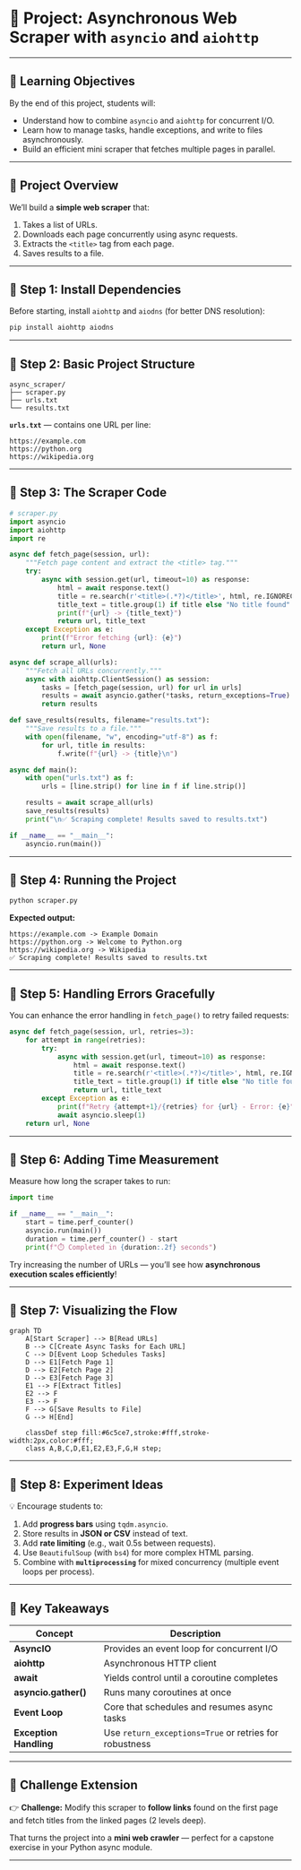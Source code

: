 # 🚀 Project: Asynchronous Web Scraper with `asyncio` and `aiohttp`

---

## 🧠 Learning Objectives

By the end of this project, students will:

* Understand how to combine `asyncio` and `aiohttp` for concurrent I/O.
* Learn how to manage tasks, handle exceptions, and write to files asynchronously.
* Build an efficient mini scraper that fetches multiple pages in parallel.

---

## 🔹 Project Overview

We’ll build a **simple web scraper** that:

1. Takes a list of URLs.
2. Downloads each page concurrently using async requests.
3. Extracts the `<title>` tag from each page.
4. Saves results to a file.

---

## 🧩 Step 1: Install Dependencies

Before starting, install `aiohttp` and `aiodns` (for better DNS resolution):

```bash
pip install aiohttp aiodns
```

---

## 🔹 Step 2: Basic Project Structure

```
async_scraper/
├── scraper.py
├── urls.txt
└── results.txt
```

**`urls.txt`** — contains one URL per line:

```
https://example.com
https://python.org
https://wikipedia.org
```

---

## 🔹 Step 3: The Scraper Code

```python
# scraper.py
import asyncio
import aiohttp
import re

async def fetch_page(session, url):
    """Fetch page content and extract the <title> tag."""
    try:
        async with session.get(url, timeout=10) as response:
            html = await response.text()
            title = re.search(r'<title>(.*?)</title>', html, re.IGNORECASE)
            title_text = title.group(1) if title else "No title found"
            print(f"{url} -> {title_text}")
            return url, title_text
    except Exception as e:
        print(f"Error fetching {url}: {e}")
        return url, None

async def scrape_all(urls):
    """Fetch all URLs concurrently."""
    async with aiohttp.ClientSession() as session:
        tasks = [fetch_page(session, url) for url in urls]
        results = await asyncio.gather(*tasks, return_exceptions=True)
        return results

def save_results(results, filename="results.txt"):
    """Save results to a file."""
    with open(filename, "w", encoding="utf-8") as f:
        for url, title in results:
            f.write(f"{url} -> {title}\n")

async def main():
    with open("urls.txt") as f:
        urls = [line.strip() for line in f if line.strip()]

    results = await scrape_all(urls)
    save_results(results)
    print("\n✅ Scraping complete! Results saved to results.txt")

if __name__ == "__main__":
    asyncio.run(main())
```

---

## 🔹 Step 4: Running the Project

```bash
python scraper.py
```

**Expected output:**

```
https://example.com -> Example Domain
https://python.org -> Welcome to Python.org
https://wikipedia.org -> Wikipedia
✅ Scraping complete! Results saved to results.txt
```

---

## 🔹 Step 5: Handling Errors Gracefully

You can enhance the error handling in `fetch_page()` to retry failed requests:

```python
async def fetch_page(session, url, retries=3):
    for attempt in range(retries):
        try:
            async with session.get(url, timeout=10) as response:
                html = await response.text()
                title = re.search(r'<title>(.*?)</title>', html, re.IGNORECASE)
                title_text = title.group(1) if title else "No title found"
                return url, title_text
        except Exception as e:
            print(f"Retry {attempt+1}/{retries} for {url} - Error: {e}")
            await asyncio.sleep(1)
    return url, None
```

---

## 🔹 Step 6: Adding Time Measurement

Measure how long the scraper takes to run:

```python
import time

if __name__ == "__main__":
    start = time.perf_counter()
    asyncio.run(main())
    duration = time.perf_counter() - start
    print(f"⏱️ Completed in {duration:.2f} seconds")
```

Try increasing the number of URLs — you’ll see how **asynchronous execution scales efficiently**!

---

## 🔹 Step 7: Visualizing the Flow

```mermaid
graph TD
    A[Start Scraper] --> B[Read URLs]
    B --> C[Create Async Tasks for Each URL]
    C --> D[Event Loop Schedules Tasks]
    D --> E1[Fetch Page 1]
    D --> E2[Fetch Page 2]
    D --> E3[Fetch Page 3]
    E1 --> F[Extract Titles]
    E2 --> F
    E3 --> F
    F --> G[Save Results to File]
    G --> H[End]

    classDef step fill:#6c5ce7,stroke:#fff,stroke-width:2px,color:#fff;
    class A,B,C,D,E1,E2,E3,F,G,H step;
```

---

## 🔹 Step 8: Experiment Ideas

💡 Encourage students to:

1. Add **progress bars** using `tqdm.asyncio`.
2. Store results in **JSON or CSV** instead of text.
3. Add **rate limiting** (e.g., wait 0.5s between requests).
4. Use `BeautifulSoup` (with `bs4`) for more complex HTML parsing.
5. Combine with **`multiprocessing`** for mixed concurrency (multiple event loops per process).

---

## 🧠 Key Takeaways

| Concept                | Description                                            |
| ---------------------- | ------------------------------------------------------ |
| **AsyncIO**            | Provides an event loop for concurrent I/O              |
| **aiohttp**            | Asynchronous HTTP client                               |
| **await**              | Yields control until a coroutine completes             |
| **asyncio.gather()**   | Runs many coroutines at once                           |
| **Event Loop**         | Core that schedules and resumes async tasks            |
| **Exception Handling** | Use `return_exceptions=True` or retries for robustness |

---

## 🧩 Challenge Extension

👉 **Challenge:**
Modify this scraper to **follow links** found on the first page and fetch titles from the linked pages (2 levels deep).

That turns the project into a **mini web crawler** — perfect for a capstone exercise in your Python async module.

---
